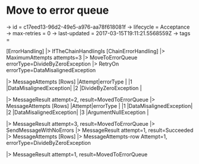 # Move to error queue

-> id = c17eed13-96d2-49e5-a976-aa78f618081f
-> lifecycle = Acceptance
-> max-retries = 0
-> last-updated = 2017-03-15T19:11:21.5568559Z
-> tags = 

[ErrorHandling]
|> IfTheChainHandlingIs
    [ChainErrorHandling]
    |> MaximumAttempts attempts=3
    |> MoveToErrorQueue errorType=DivideByZeroException
    |> RetryOn errorType=DataMisalignedException

|> MessageAttempts
    [Rows]
    |Attempt|errorType              |
    |1      |DataMisalignedException|
    |2      |DivideByZeroException  |

|> MessageResult attempt=2, result=MovedToErrorQueue
|> MessageAttempts
    [Rows]
    |Attempt|errorType              |
    |1      |DataMisalignedException|
    |2      |DataMisalignedException|
    |3      |ArgumentNullException  |

|> MessageResult attempt=3, result=MovedToErrorQueue
|> SendMessageWithNoErrors
|> MessageResult attempt=1, result=Succeeded
|> MessageAttempts
    [Rows]
    |> MessageAttempts-row Attempt=1, errorType=DivideByZeroException

|> MessageResult attempt=1, result=MovedToErrorQueue
~~~
